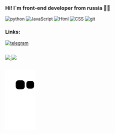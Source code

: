 ### Hi! I`m front-end developer from russia 👨‍💻

![python](https://img.shields.io/badge/-python-090909?style=for-the-badge&logo=python)
![JavaScript](https://img.shields.io/badge/-JavaScript-090909?style=for-the-badge&logo=javascript)
![Html](https://img.shields.io/badge/-HTML-090909?style=for-the-badge&logo=html5)
![CSS](https://img.shields.io/badge/-CSS-090909?style=for-the-badge&logo=css3)
![git](https://img.shields.io/badge/-git-090909?style=for-the-badge&logo=git)

### Links:

[![telegram](https://img.shields.io/badge/-telegram-090909?style=for-the-badge&logo=telegram)](https://google.com)

##

 <div>
  <a href="https://github.com/m1xeddos">
  <img height="150em" src="https://github-readme-stats.vercel.app/api?username=m1xeddos&show_icons=true&theme=dracula&include_all_commits=true&count_private=true"/>
  <img height="150em" src="https://github-readme-stats.vercel.app/api/top-langs/?username=m1xeddos&layout=compact&langs_count=7&theme=dracula"/>
</div>

 ##

![Snake :)](https://github.com/rafaballerini/rafaballerini/blob/output/github-contribution-grid-snake.svg)

